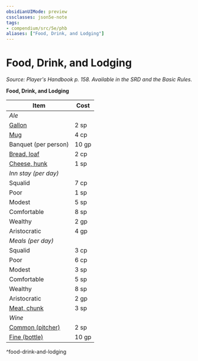```yaml
---
obsidianUIMode: preview
cssclasses: json5e-note
tags:
- compendium/src/5e/phb
aliases: ["Food, Drink, and Lodging"]
---
```

# Food, Drink, and Lodging
*Source: Player's Handbook p. 158. Available in the SRD and the Basic Rules.* 

**Food, Drink, and Lodging**

| Item | Cost |
|------|------|
| *Ale* |  |
| [Gallon](2-Mechanics/CLI/items/ale-gallon.md) | 2 sp |
| [Mug](2-Mechanics/CLI/items/ale-mug.md) | 4 cp |
| Banquet (per person) | 10 gp |
| [Bread, loaf](2-Mechanics/CLI/items/loaf-of-bread.md) | 2 cp |
| [Cheese, hunk](2-Mechanics/CLI/items/hunk-of-cheese.md) | 1 sp |
| *Inn stay (per day)* |  |
| Squalid | 7 cp |
| Poor | 1 sp |
| Modest | 5 sp |
| Comfortable | 8 sp |
| Wealthy | 2 gp |
| Aristocratic | 4 gp |
| *Meals (per day)* |  |
| Squalid | 3 cp |
| Poor | 6 cp |
| Modest | 3 sp |
| Comfortable | 5 sp |
| Wealthy | 8 sp |
| Aristocratic | 2 gp |
| [Meat, chunk](2-Mechanics/CLI/items/chunk-of-meat.md) | 3 sp |
| *Wine* |  |
| [Common (pitcher)](2-Mechanics/CLI/items/common-wine-pitcher.md) | 2 sp |
| [Fine (bottle)](2-Mechanics/CLI/items/fine-wine-bottle.md) | 10 gp |
^food-drink-and-lodging